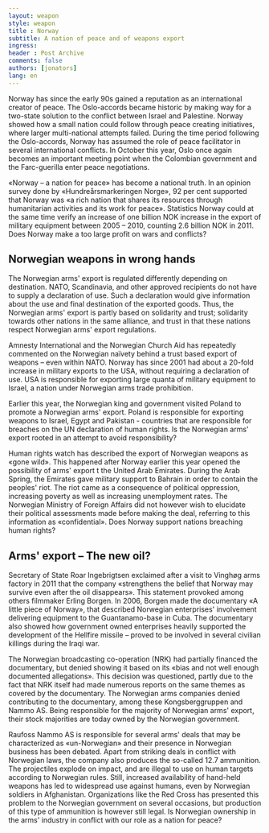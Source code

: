 ```yaml
---
layout: weapon
style: weapon
title : Norway
subtitle: A nation of peace and of weapons export
ingress: 
header : Post Archive
comments: false
authors: [jonators]
lang: en
---
```


Norway has since the early 90s gained a reputation as an international creator of peace. The Oslo-accords became historic by making way for a two-state solution to the conflict between Israel and Palestine. Norway showed how a small nation could follow through peace creating initiatives, where larger multi-national attempts failed. During the time period following the Oslo-accords, Norway has assumed the role of peace facilitator in several international conflicts. In October this year, Oslo once again becomes an important meeting point when the Colombian government and the Farc-guerilla enter peace negotiations.

«Norway – a nation for peace» has become a national truth. In an opinion survey done by «Hundreårsmarkeringen Norge», 92 per cent supported that Norway was «a rich nation that shares its resources through humanitarian activities and its work for peace». Statistics Norway could at the same time verify an increase of one billion NOK increase in the export of military equipment between 2005 – 2010, counting 2.6 billion NOK in 2011. Does Norway make a too large profit on wars and conflicts?

## Norwegian weapons in wrong hands

The Norwegian arms' export is regulated differently depending on destination. NATO, Scandinavia, and other approved recipients do not have to supply a declaration of use. Such a declaration would give information about the use and final destination of the exported goods. Thus, the Norwegian arms' export is partly based on solidarity and trust; solidarity towards other nations in the same alliance, and trust in that these nations respect Norwegian arms' export regulations.

Amnesty International and the Norwegian Church Aid has repeatedly commented on the Norwegian naïvety behind a trust based export of weapons – even within NATO. Norway has since 2001 had about a 20-fold increase in military exports to the USA, without requiring a declaration of use. USA is responsible for exporting large quanta of military equipment to Israel, a nation under Norwegian arms trade prohibition.

Earlier this year, the Norwegian king and government visited Poland to promote a Norwegian arms' export. Poland is responsible for exporting weapons to Israel, Egypt and Pakistan - countries that are responsible for breaches on the UN declaration of human rights. Is the Norwegian arms' export rooted in an attempt to avoid responsibility?

Human rights watch has described the export of Norwegian weapons as «gone wild». This happened after Norway earlier this year opened the possibility of arms' export t  the United Arab Emirates. During the Arab Spring, the
Emirates gave military support to Bahrain in order to contain the peoples' riot. The riot came as a consequence of political oppression, increasing poverty as well as increasing unemployment rates. The Norwegian Ministry of Foreign Affairs did not however wish to elucidate their political assessments made before making the deal, referring to this information as «confidential». Does Norway support nations breaching human rights?

## Arms' export – The new oil?

Secretary of State Roar Ingebrigtsen exclaimed after a visit to Vinghøg arms factory in 2011 that the company «strengthens the belief that Norway may survive even after the oil disappears». This statement provoked among others filmmaker Erling Borgen. In 2006, Borgen made the documentary «A little piece of Norway», that described Norwegian enterprises' involvement delivering equipment to the Guantanamo-base in Cuba. The documentary also showed how government owned enterprises heavily supported the development of the Hellfire missile – proved to be involved in several civilian killings during the Iraqi
war.

The Norwegian broadcasting co-operation (NRK) had partially financed the documentary, but denied showing it based on its «bias and not well enough documented allegations». This decision was questioned, partly due to the fact that NRK itself had made numerous reports on the same themes as covered by the documentary. The Norwegian arms companies denied contributing to the documentary, among these Kongsberggruppen and Nammo AS. Being responsible for the majority of Norwegian arms' export, their stock majorities are today owned by the Norwegian government.

Raufoss Nammo AS is responsible for several arms' deals that may be characterized as «un-Norwegian» and their presence in Norwegian business has been debated. Apart from striking deals in conflict with Norwegian laws, the company also produces the so-called 12.7 ammunition. The projectiles explode on impact, and are illegal to use on human targets according to Norwegian rules. Still, increased availability of hand-held weapons has led to widespread use against humans, even by Norwegian soldiers in Afghanistan. Organizations like the Red Cross has presented this problem to the Norwegian government on several occasions, but production of this type of ammunition is however still legal. Is Norwegian ownership in the arms' industry in conflict with our role as a nation for peace?